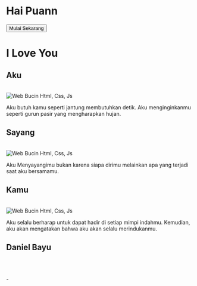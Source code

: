 <!DOCTYPE html>
<html lang="en">
  
<head>
  <meta charset="UTF-8">
  <meta http-equiv="X-UA-Compatible" content="IE=edge">
  <meta name="viewport" content="width=device-width, initial-scale=1.0">
  <title>Script Deface by DANNN777</title>
  <link rel="icon" type="image/png" href="https://zoneamedia.blogspot.com/favicon.ico"/>
  <meta name="description" content="Kisah Cinta Samuel & Chintya">
  <meta name="author" content="Samuel Pasaribu">
  <link rel="stylesheet" href="css/style.css">
  <link rel="stylesheet" href="css/efekteks.css">
  <link rel="stylesheet" href="css/responsif.css">
  <link rel="stylesheet" href="css/buciners.css">
  <script src="https://cdnjs.cloudflare.com/ajax/libs/animejs/2.0.2/anime.min.js"></script>

</head>

<body>
  <!--Author    : Danielvoss-->
  <!--Facebook  : daniel bayu ft. someone-->
  <!--Instagram : dannn777._-->
  <!--Tiktok    : danielbayuuu._-->
  <div class="kontener2" id="kontener2">
    <h1>Hai Puann</h1>
    <button class="tombol" id="tombol">Mulai Sekarang</button>
  </div>

  <div class="kontener" id="kontener">
    <div class="dalemnya_kontener">
      <h1 class="judul_halaman">I Love You</h1>
      <a class="tombol_menu" onclick="klikMenu()"></a>
      <section class="halaman1 dalemnya_halaman" onclick="PindahKeHalaman(0)">
        <h1 class="judul_halaman">Aku</h1>
        <br>
        <img src="gambar/gambar1.jpg" alt="Web Bucin Html, Css, Js" class="gambar">
        <br>
        <div class="ucapan1">
          <p class="isiucapan1">Aku butuh kamu seperti jantung membutuhkan detik. Aku menginginkanmu seperti gurun pasir
            yang mengharapkan hujan.</p>
        </div>
      </section>
      <section class="halaman2 dalemnya_halaman" onclick="PindahKeHalaman(1)">
        <h1 class="judul_halaman">Sayang</h1>
        <br>
        <img src="gambar/gambar2.jpg" alt="Web Bucin Html, Css, Js" class="gambar">
        <br>
        <div class="ucapan2">
          <p class="isiucapan2">Aku Menyayangimu bukan karena siapa dirimu melainkan apa yang terjadi saat aku
            bersamamu.
          </p>
        </div>
      </section>
      <section class="halaman3 dalemnya_halaman" onclick="PindahKeHalaman(2)">
        <h1 class="judul_halaman">Kamu</h1>
        <br>
        <img src="gambar/gambar3.jpg" alt="Web Bucin Html, Css, Js" class="gambar">
        <br>
        <div class="ucapan3">
          <p class="isiucapan3">Aku selalu berharap untuk dapat hadir di setiap mimpi indahmu. Kemudian, aku akan
            mengatakan bahwa aku akan selalu merindukanmu.</p>
        </div>
      </section>
      <section class="halaman4 dalemnya_halaman" onclick="PindahKeHalaman(3)">
        <h1 class="judul_halaman">Daniel Bayu</h1>
        <br>
        <h1 id="waktu"></h1>
        <script type="text/javascript">
          document.write("<center>");
          var hari = new Date();
          var jam = hari.getHours();
          if (jam >= 0 && jam < 12) {
            document.write(
              "<h1 class='ucapan'>Selamat Pagi Sayang!</h1><p class='isiucapan'>Saat aku membuka mata setiap harinya, yang ingin aku lihat hanya kamu. i love you sayang <3<p>"
            );
          } else if (jam == 12) {
            document.write(
              "<h1 class='ucapan'>Selamat Siang Sayang!</h1><p class='isiucapan'>Jangan Lupa Makan Yaa Sayang. i love you sayang <3<p>"
            );
          } else if (jam >= 12 && jam <= 17) {
            document.write(
              "<h1 class='ucapan'>Selamat Siang Menjelang Sore Sayang!</h1><p class='isiucapan'>Jangan Lupa Mandi + Jam demi jam telah kamu lalui dengan baik, persiapkan diri kamu untuk aktifitas yang akan datang ya sayang. i love you sayang <3<p>"
            );
          } else {
            document.write(
              "<h1 class='ucapan'>Selamat Malam Sayang!</h1><p class='isiucapan'>Setelah seharian beraktifitas, kini telah tiba saatnya untuk beristirahat, rebahkan dirimu di kasur kesayanganmu. kabari aku disetiap kegiatanmu. i love you sayang <3<p>"
            );
          }
          document.write("</center>");
        </script>
      </section>
    </div>
  </div>

  <script src="https://cdnjs.cloudflare.com/ajax/libs/jquery/1.9.0/jquery.min.js"
    integrity="sha512-synHs+rLg2WDVE9U0oHVJURDCiqft60GcWOW7tXySy8oIr0Hjl3K9gv7Bq/gSj4NDVpc5vmsNkMGGJ6t2VpUMA=="
    crossorigin="anonymous" referrerpolicy="no-referrer"></script>
  <script src="https://cdn.rawgit.com/bungfrangki/efeksalju/2a7805c7/efek-salju.js" type="text/javascript"></script>
  <script src="js/script.js"></script>
  <script>
    document.getElementById("waktu").innerHTML = formatAMPM();

    function formatAMPM() {
      var waktu = new Date(),
        menit = waktu.getMinutes().toString().length == 1 ? '0' + waktu.getMinutes() : waktu.getMinutes(),
        jam = waktu.getHours().toString().length == 1 ? '0' + waktu.getHours() : waktu.getHours(),
        ampm = waktu.getHours() >= 12 ? 'PM' : 'AM',
        bulan = ['Januari', 'Februari', 'Maret', 'April', 'Mei', 'Juni', 'Juli', 'Agustus', 'September', 'Oktober',
          'November', 'Desember'
        ],
        hari = ['Minggu', 'Senin', 'Selasa', 'Rabu', 'Kamis', 'Jumat', 'Sabtu'];
      return '<h1 class="ml1"><span class="text-wrapper"><span class="line line1"></span><span class="letters">' + hari[
          waktu.getDay()] +
        ', ' + waktu.getDate() + ' ' + bulan[waktu.getMonth()] +
        ' ' + waktu.getFullYear() + '</span><span class="line line2"></span></span></h1><p class="ml2"> ' + jam + ':' +
        menit + ' ' + ampm + ' </p>';

    }
  </script>
  <script>
    $(document).ready(function () {
      var audio = new Audio('audio/audio.mp3');
      $("#tombol").click(function () {
        $("#kontener2").fadeOut();
        $("#kontener").fadeIn("4000");
        audio.play();
      });
    });
  </script>
  <script>
    var textWrapper = document.querySelector('.ml1 .letters');
    textWrapper.innerHTML = textWrapper.textContent.replace(/\S/g, "<span class='letter'>$&</span>");

    anime.timeline({
        loop: false
      })
      .add({
        targets: '.ml1 .letter',
        scale: [0.3, 1],
        opacity: [0, 1],
        translateZ: 0,
        easing: "easeOutExpo",
        duration: 600,
        delay: (el, i) => 70 * (i + 1)
      }).add({
        targets: '.ml1 .line',
        scaleX: [0, 1],
        opacity: [0.5, 1],
        easing: "easeOutExpo",
        duration: 700,
        offset: '-=875',
        delay: (el, i, l) => 80 * (l - i)
      }).add({
        targets: '.ml1',
        opacity: 1,
        duration: 1000,
        easing: "easeOutExpo",
        delay: 1000
      });
  </script>
  <script>
    var textWrapper = document.querySelector('.ml2');
    textWrapper.innerHTML = textWrapper.textContent.replace(/\S/g, "<span class='letter'>$&</span>");

    anime.timeline({
        loop: false
      })
      .add({
        targets: '.ml2 .letter',
        scale: [4, 1],
        opacity: [0, 1],
        translateZ: 0,
        easing: "easeOutExpo",
        duration: 950,
        delay: 1400
      }).add({
        targets: '.ml2',
        opacity: 1,
        duration: 1000,
        easing: "easeOutExpo",
        delay: 1000
      });
  </script>
</body>

</html>-

